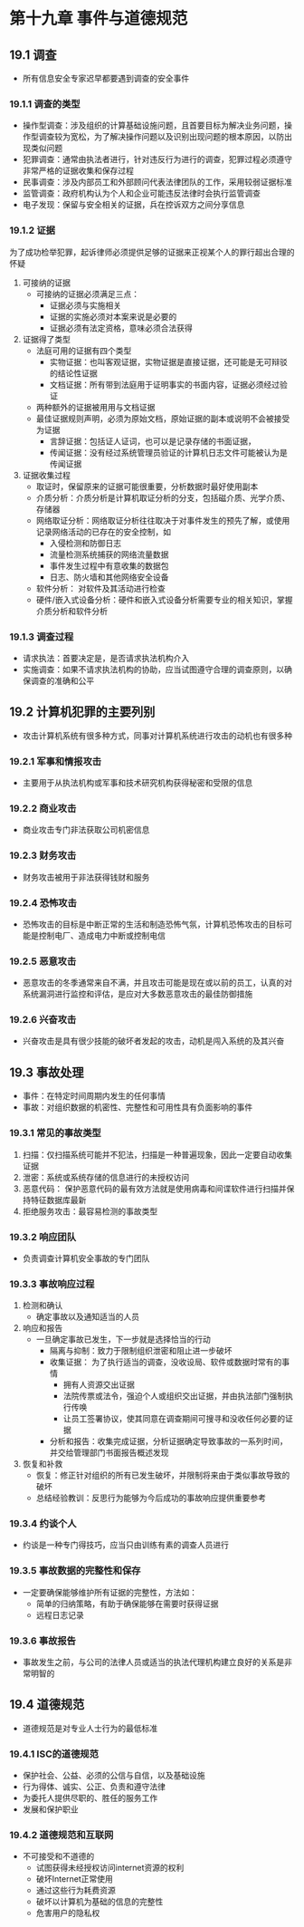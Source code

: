 # 第十九章  事件与道德规范

## 19.1 调查
* 所有信息安全专家迟早都要遇到调查的安全事件

### 19.1.1 调查的类型
* 操作型调查：涉及组织的计算基础设施问题，且首要目标为解决业务问题，操作型调查较为宽松，为了解决操作问题以及识别出现问题的根本原因，以防出现类似问题
* 犯罪调查：通常由执法者进行，针对违反行为进行的调查，犯罪过程必须遵守非常严格的证据收集和保存过程
* 民事调查：涉及内部员工和外部顾问代表法律团队的工作，采用较弱证据标准
* 监管调查：政府机构认为个人和企业可能违反法律时会执行监管调查
* 电子发现：保留与安全相关的证据，兵在控诉双方之间分享信息

### 19.1.2 证据
为了成功检举犯罪，起诉律师必须提供足够的证据来正视某个人的罪行超出合理的怀疑

1. 可接纳的证据
	* 可接纳的证据必须满足三点： 
    	* 证据必须与实施相关
    	* 证据的实施必须对本案来说是必要的
    	* 证据必须有法定资格，意味必须合法获得
2. 证据得了类型
	* 法庭可用的证据有四个类型 
    	* 实物证据：也叫客观证据，实物证据是直接证据，还可能是无可辩驳的结论性证据
    	* 文档证据：所有带到法庭用于证明事实的书面内容，证据必须经过验证
	* 两种额外的证据被用用与文档证据
	* 最佳证据规则声明，必须为原始文档，原始证据的副本或说明不会被接受为证据
    	* 言辞证据：包括证人证词，也可以是记录存储的书面证据，
    	* 传闻证据：没有经过系统管理员验证的计算机日志文件可能被认为是传闻证据
3. 证据收集过程
	* 取证时，保留原来的证据可能很重要，分析数据时最好使用副本
	* 介质分析：介质分析是计算机取证分析的分支，包括磁介质、光学介质、存储器
	* 网络取证分析：网络取证分析往往取决于对事件发生的预先了解，或使用记录网络活动的已存在的安全控制，如 
    	* 入侵检测和防御日志
    	* 流量检测系统捕获的网络流量数据
    	* 事件发生过程中有意收集的数据包
    	* 日志、防火墙和其他网络安全设备
	* 软件分析： 对软件及其活动进行检查
	* 硬件/嵌入式设备分析：硬件和嵌入式设备分析需要专业的相关知识，掌握介质分析和软件分析

### 19.1.3 调查过程
* 请求执法：首要决定是，是否请求执法机构介入
* 实施调查：如果不请求执法机构的协助，应当试图遵守合理的调查原则，以确保调查的准确和公平

## 19.2 计算机犯罪的主要列别
* 攻击计算机系统有很多种方式，同事对计算机系统进行攻击的动机也有很多种

### 19.2.1 军事和情报攻击
* 主要用于从执法机构或军事和技术研究机构获得秘密和受限的信息

### 19.2.2 商业攻击
* 商业攻击专门非法获取公司机密信息

### 19.2.3 财务攻击
* 财务攻击被用于非法获得钱财和服务

### 19.2.4 恐怖攻击
* 恐怖攻击的目标是中断正常的生活和制造恐怖气氛，计算机恐怖攻击的目标可能是控制电厂、造成电力中断或控制电信

### 19.2.5 恶意攻击
* 恶意攻击的冬季通常来自不满，并且攻击可能是现在或以前的员工，认真的对系统漏洞进行监控和评估，是应对大多数恶意攻击的最佳防御措施

### 19.2.6 兴奋攻击
* 兴奋攻击是具有很少技能的破坏者发起的攻击，动机是闯入系统的及其兴奋

## 19.3 事故处理
* 事件：在特定时间周期内发生的任何事情
* 事故：对组织数据的机密性、完整性和可用性具有负面影响的事件

### 19.3.1 常见的事故类型
1. 扫描：仅扫描系统可能并不犯法，扫描是一种普遍现象，因此一定要自动收集证据
2. 泄密：系统或系统存储的信息进行的未授权访问
3. 恶意代码： 保护恶意代码的最有效方法就是使用病毒和间谍软件进行扫描并保持特征数据库最新
4. 拒绝服务攻击：最容易检测的事故类型

### 19.3.2 响应团队
* 负责调查计算机安全事故的专门团队

### 19.3.3 事故响应过程
1. 检测和确认
	* 确定事故以及通知适当的人员
2. 响应和报告
	* 一旦确定事故已发生，下一步就是选择恰当的行动 
    	* 隔离与抑制：致力于限制组织泄密和阻止进一步破坏
    	* 收集证据： 为了执行适当的调查，没收设局、软件或数据时常有的事情 
        	* 拥有人资源交出证据
        	* 法院传票或法令，强迫个人或组织交出证据，并由执法部门强制执行传唤
        	* 让员工签署协议，使其同意在调查期间可搜寻和没收任何必要的证据
		* 分析和报告：收集完成证据，分析证据确定导致事故的一系列时间，并交给管理部门书面报告概述发现
3. 恢复和补救
	* 恢复：修正针对组织的所有已发生破坏，并限制将来由于类似事故导致的破坏
	* 总结经验教训：反思行为能够为今后成功的事故响应提供重要参考

### 19.3.4 约谈个人
* 约谈是一种专门得技巧，应当只由训练有素的调查人员进行

### 19.3.5 事故数据的完整性和保存
* 一定要确保能够维护所有证据的完整性，方法如： 
    * 简单的归纳策略，有助于确保能够在需要时获得证据
    * 远程日志记录

### 19.3.6 事故报告
* 事故发生之前，与公司的法律人员或适当的执法代理机构建立良好的关系是非常明智的

## 19.4 道德规范
* 道德规范是对专业人士行为的最低标准

### 19.4.1 ISC的道德规范
* 保护社会、公益、必须的公信与自信，以及基础设施
* 行为得体、诚实、公正、负责和遵守法律
* 为委托人提供尽职的、胜任的服务工作
* 发展和保护职业

### 19.4.2 道德规范和互联网
* 不可接受和不道德的 
    * 试图获得未经授权访问internet资源的权利
    * 破坏Internet正常使用
    * 通过这些行为耗费资源
    * 破坏以计算机为基础的信息的完整性
    * 危害用户的隐私权